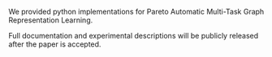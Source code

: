 We provided python implementations for Pareto Automatic Multi-Task Graph Representation Learning.

Full documentation and experimental descriptions will be publicly released after the paper is accepted.
